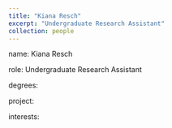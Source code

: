 ```yaml
---
title: "Kiana Resch"
excerpt: "Undergraduate Research Assistant"
collection: people
---
```


name: Kiana Resch

role: Undergraduate Research Assistant

degrees: 

project:

interests: 
